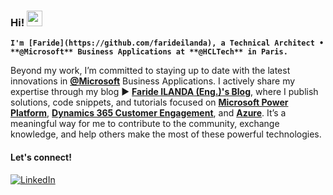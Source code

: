 ### Hi! <img src="https://emojis.slackmojis.com/emojis/images/1536351075/4594/blob-wave.gif" width="25"/>

**`I'm [Faride](https://github.com/farideilanda), a Technical Architect • **@Microsoft** Business Applications at **@HCLTech** in Paris.`**

Beyond my work, I’m committed to staying up to date with the latest innovations in [**@Microsoft**](https://github.com/microsoft) Business Applications. I actively share my expertise through my blog ► [**Faride ILANDA (Eng.)'s Blog**](https://farideilanda.wixsite.com/blog), where I publish solutions, code snippets, and tutorials focused on [**Microsoft Power Platform**](https://www.microsoft.com/en-us/power-platform), [**Dynamics 365 Customer Engagement**](https://www.microsoft.com/en-us/dynamics-365), and [**Azure**](https://azure.microsoft.com/en-us/). It’s a meaningful way for me to contribute to the community, exchange knowledge, and help others make the most of these powerful technologies.

#### Let's connect!
[<img alt="LinkedIn" src="https://img.shields.io/badge/LinkedIn-%230E76A8.svg?&style=for-the-badge&logo=LinkedIn&logoColor=white" />](https://www.linkedin.com/in/faride-ilanda)

